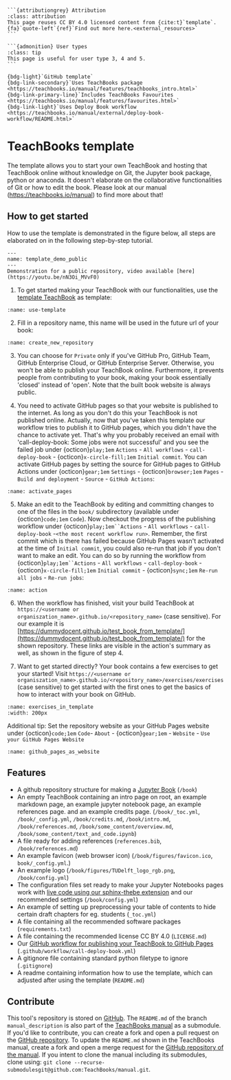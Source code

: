 ````{margin}

```{attributiongrey} Attribution
:class: attribution
This page reuses CC BY 4.0 licensed content from {cite:t}`template`. {fa}`quote-left`{ref}`Find out more here.<external_resources>`
```

```{admonition} User types
:class: tip
This page is useful for user type 3, 4 and 5.
```

{bdg-light}`GitHub template`
{bdg-link-secondary}`Uses TeachBooks package <https://teachbooks.io/manual/features/teachbooks_intro.html>`
{bdg-link-primary-line}`Includes TeachBooks Favourites <https://teachbooks.io/manual/features/favourites.html>`
{bdg-link-light}`Uses Deploy Book workflow <https://teachbooks.io/manual/external/deploy-book-workflow/README.html>`
````

# TeachBooks template

The template allows you to start your own TeachBook and hosting that TeachBook online without knowledge on Git, the Jupyter book package, python or anaconda. It doesn't elaborate on the collaborative functionalities of Git or how to edit the book. Please look at our manual (https://teachbooks.io/manual) to find more about that!

## How to get started

How to use the template is demonstrated in the figure below, all steps are elaborated on in the following step-by-step tutorial.

```{figure} https://github.com/TeachBooks/template_figures/blob/main/teachbooks-template.gif?raw=true
---
name: template_demo_public
---
Demonstration for a public repository, video available [here](https://youtu.be/nN3Oi_MVvF0)
```

1. To get started making your TeachBook with our functionalities, use the [template TeachBook](https://github.com/TeachBooks/main/template) as template:

```{figure} https://github.com/TeachBooks/template_figures/blob/main/use_template.png?raw=true
:name: use-template
```

2. Fill in a repository name, this name will be used in the future url of your book:

```{figure} https://github.com/TeachBooks/template_figures/blob/main/create_new_repository.png?raw=true
:name: create_new_repository
```

3. You can choose for `Private` only if you've GitHub Pro, GitHub Team, GitHub Enterprise Cloud, or GitHub Enterprise Server. Otherwise, you won't be able to publish your TeachBook online. Furthermore, it prevents people from contributing to your book, making your book essentially 'closed' instead of 'open'. Note that the built book website is always public.

4. You need to activate GitHub pages so that your website is published to the internet. As long as you don't do this your TeachBook is not published online. Actually, now that you've taken this template our workflow tries to publish it to GitHub pages, which you didn't have the chance to activate yet. That's why you probably received an email with 'call-deploy-book: Some jobs were not successful' and you see the failed job under {octicon}`play;1em` `Actions` - `All workflows` -  `call-deploy-book` - {octicon}`x-circle-fill;1em` `Initial commit`. You can activate GitHub pages by setting the source for GitHub pages to GitHub Actions under {octicon}`gear;1em` `Settings` - {octicon}`browser;1em` `Pages` - `Build and deployment` - `Source` - `GitHub Actions`:

```{figure} https://github.com/TeachBooks/template_figures/blob/main/set_up_pages.png?raw=true
:name: activate_pages
```

5. Make an edit to the TeachBook by editing and committing changes to one of the files in the `book/` subdirectory (available under {octicon}`code;1em` `Code`).  Now checkout the progress of the publishing workflow under {octicon}`play;1em``Actions` - `All workflows` -  `call-deploy-book` -`<the most recent workflow run>`. Remember, the first commit which is there has failed because GitHub Pages wasn't activated at the time of `Initial commit`, you could also re-run that job if you don't want to make an edit. You can do so by running the workflow from {octicon}`play;1em``Actions` - `All workflows` -  `call-deploy-book` - {octicon}`x-circle-fill;1em` `Initial commit` - {octicon}`sync;1em` `Re-run all jobs` - `Re-run jobs`:

```{figure} https://github.com/TeachBooks/template_figures/blob/main/action_re-run.jpeg?raw=true
:name: action
```

6. When the workflow has finished, visit your build TeachBook at `https://<username or organiszation_name>.github.io/<repository_name>` (case sensitive). For our example it is [https://dummydocent.github.io/test_book_from_template/](https://dummydocent.github.io/test_book_from_template/) for the shown repository. These links are visible in the action's summary as well, as shown in the figure of step 4.

7. Want to get started directly? Your book contains a few exercises to get your started! Visit `https://<username or organiszation_name>.github.io/<repository_name>/exercises/exercises` (case sensitive) to get started with the first ones to get the basics of how to interact with your book on GitHub.

```{figure} https://github.com/TeachBooks/template_figures/blob/main/exercises.png?raw=true
:name: exercises_in_template
:width: 200px
```
Additional tip: 
Set the repository website as your GitHub Pages website under {octicon}`code;1em` `Code`- `About` - {octicon}`gear;1em` - `Website` - `Use your GitHub Pages Website`

```{figure} https://github.com/TeachBooks/template_figures/blob/main/use_github_pages_website.png?raw=true
:name: github_pages_as_website
```

## Features
- A github repository structure for making a [Jupyter Book](https://github.com/executablebooks/jupyter-book) (`/book`)
- An empty TeachBook containing an intro page on root, an example markdown page, an example jupyter notebook page, an example references page. and an example credits page. (`/book/_toc.yml`, `/book/_config.yml`, `/book/credits.md`, `/book/intro.md`, `/book/references.md`, `/book/some_content/overview.md`, `/book/some_content/text_and_code.ipynb`)
- A file ready for adding references (`references.bib`, `/book/references.md`)
- An example favicon (web browser icon) (`/book/figures/favicon.ico`, `book/_config.yml`.)
- An example logo (`/book/figures/TUDelft_logo_rgb.png`, `/book/config.yml`)
- The configuration files set ready to make your Jupyter Notebooks pages work with [live code using our sphinx-thebe extension](https://teachbooks.io/manual/features/live_code.html) and our recommended settings (`/book/config.yml`)
- An example of setting up preprocessing your table of contents to hide certain draft chapters for eg. students (`_toc.yml`)
- A file containing all the recommended software packages (`requirements.txt`)
- A file containing the recommended license CC BY 4.0 (`LICENSE.md`)
- Our [GitHub workflow for publishing your TeachBook to GitHub Pages](https://github.com/TeachBooks/deploy-book-workflow) (`.github/workflow/call-deploy-book.yml`)
- A gitignore file containing standard python filetype to ignore (`.gitignore`)
- A readme containing information how to use the template, which can adjusted after using the template (`README.md`)

## Contribute
This tool's repository is stored on [GitHub](https://github.com/TeachBooks/template). The `README.md` of the branch `manual_description` is also part of the [TeachBooks manual](https://teachbooks.io/manual/external/template/README.html) as a submodule. If you'd like to contribute, you can create a fork and open a pull request on the [GitHub repository](https://github.com/TeachBooks/template). To update the `README.md` shown in the TeachBooks manual, create a fork and open a merge request for the [GitHub repository of the manual](https://github.com/TeachBooks/manual). If you intent to clone the manual including its submodules, clone using: `git clone --recurse-submodulesgit@github.com:TeachBooks/manual.git`.
